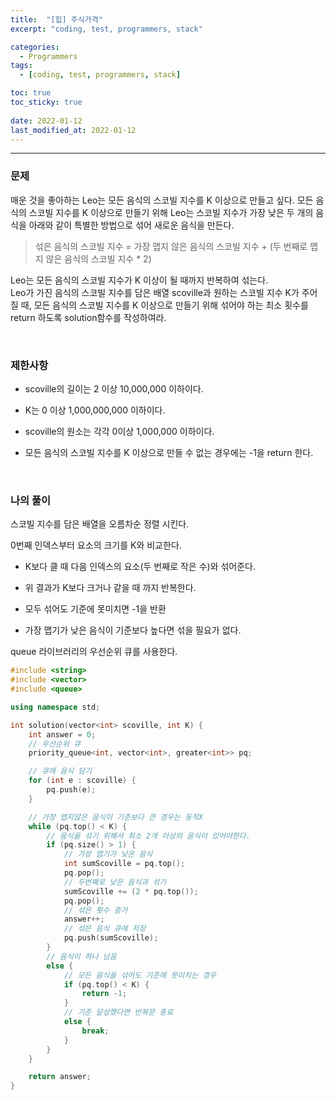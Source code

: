 ```yaml
---
title:  "[힙] 주식가격"
excerpt: "coding, test, programmers, stack"

categories: 
  - Programmers
tags:
  - [coding, test, programmers, stack]

toc: true
toc_sticky: true
 
date: 2022-01-12
last_modified_at: 2022-01-12
---  
```


***

### 문제

매운 것을 좋아하는 Leo는 모든 음식의 스코빌 지수를 K 이상으로 만들고 싶다. 모든 음식의 스코빌 지수를 K 이상으로 만들기 위해 Leo는 스코빌 지수가 가장 낮은 두 개의 음식을 아래와 같이 특별한 방법으로 섞어 새로운 음식을 만든다.

>섞은 음식의 스코빌 지수 = 가장 맵지 않은 음식의 스코빌 지수 + (두 번째로 맵지 않은 음식의 스코빌 지수 * 2)

Leo는 모든 음식의 스코빌 지수가 K 이상이 될 때까지 반복하여 섞는다.  
Leo가 가진 음식의 스코빌 지수를 담은 배열 scoville과 원하는 스코빌 지수 K가 주어질 때, 모든 음식의 스코빌 지수를 K 이상으로 만들기 위해 섞어야 하는 최소 횟수를 return 하도록 solution함수를 작성하여라.


<br>

### 제한사항

* scoville의 길이는 2 이상 10,000,000 이하이다.

* K는 0 이상 1,000,000,000 이하이다.

* scoville의 원소는 각각 0이상 1,000,000 이하이다.

* 모든 음식의 스코빌 지수를 K 이상으로 만들 수 없는 경우에는 -1을 return 한다.

<br>

### 나의 풀이

스코빌 지수를 담은 배열을 오름차순 정렬 시킨다.

0번째 인덱스부터 요소의 크기를 K와 비교한다. 

* K보다 클 때 다음 인덱스의 요소(두 번째로 작은 수)와 섞어준다.

* 위 결과가 K보다 크거나 같을 때 까지 반복한다.

* 모두 섞어도 기준에 못미치면 -1을 반환

* 가장 맵기가 낮은 음식이 기준보다 높다면 섞을 필요가 없다.

queue 라이브러리의 우선순위 큐를 사용한다.

```cpp
#include <string>
#include <vector>
#include <queue>

using namespace std;

int solution(vector<int> scoville, int K) {
	int answer = 0;
	// 우선순위 큐
	priority_queue<int, vector<int>, greater<int>> pq;

	// 큐에 음식 담기
	for (int e : scoville) {
		pq.push(e);
	}

	// 가장 맵지않은 음식이 기준보다 큰 경우는 동작X
	while (pq.top() < K) {
		// 음식을 섞기 위해서 최소 2개 이상의 음식이 있어야한다.
		if (pq.size() > 1) {
			// 가장 맵기가 낮은 음식
			int sumScoville = pq.top();
			pq.pop();
			// 두번째로 낮은 음식과 섞기
			sumScoville += (2 * pq.top());
			pq.pop();
			// 섞은 횟수 증가
			answer++;
			// 섞은 음식 큐에 저장
			pq.push(sumScoville);
		}
		// 음식이 하나 남음
		else {
			// 모든 음식을 섞어도 기준에 못미치는 경우
			if (pq.top() < K) {
				return -1;
			}
			// 기준 달성했다면 반복문 종료
			else {
				break;
			}
		}
	}

	return answer;
}
```
